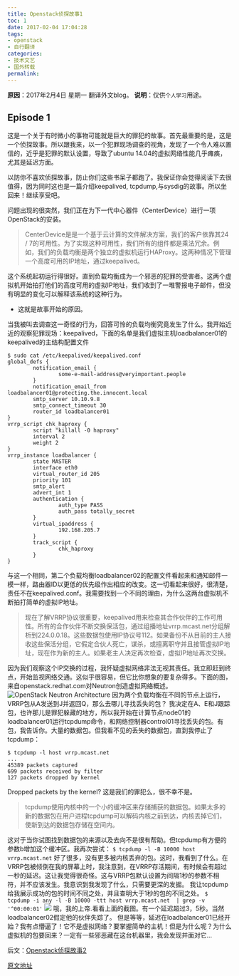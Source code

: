 ```yaml
---
title: Openstack侦探故事1
toc: 1
date: 2017-02-04 17:04:28
tags:
- openstack
- 自行翻译
categories:
- 技术文艺
- 国外转载
permalink: 
---
```

**原因**：2017年2月4日 星期一 翻译外文blog。
**说明**：仅供`个人学习`用途。

<!-- more -->

## Episode 1

这是一个关于有时微小的事物可能就是巨大的罪犯的故事。首先最重要的是，这是一个侦探故事。所以跟我来，以一个犯罪现场调查的视角，发现了一个令人难以置信的，近乎是犯罪的默认设置，导致了ubuntu 14.04的虚拟网络性能几乎瘫痪，尤其是延迟方面。

以防你不喜欢侦探故事，防止你们这些书呆子都跑了。我保证你会觉得阅读下去很值得，因为同时这也是一篇介绍keepalived, tcpdump,与sysdig的故事。所以坐回来！继续享受吧。

问题出现的很突然，我们正在为下一代中心器件（CenterDevice）进行一项OpenStack的安装。
>CenterDevice是是一个基于云计算的文件解决方案，我们的客户依靠其24 / 7的可用性。为了实现这种可用性，我们所有的组件都是乘法冗余。例如，我们的负载均衡是两个独立的虚拟机运行HAProxy。这两种情况下管理一个高度可用的IP地址，通过keepalived。

这个系统起初运行得很好。直到负载均衡成为一个邪恶的犯罪的受害者。这两个虚拟机开始拍打他们的高度可用的虚拟IP地址，我们收到了一堆警报电子邮件，但没有明显的变化可以解释该系统的这种行为。

- 这就是故事开始的原因。

当我被叫去调查这一奇怪的行为，回答可怜的负载均衡究竟发生了什么。我开始近近的观察犯罪现场：keepalived，下面的名单是我们虚拟主机loadbalancer01的keepalived的主结构配置文件
``` shell
$ sudo cat /etc/keepalived/keepalived.conf
global_defs {
        notification_email {
                some-e-mail-address@veryimportant.people
        }
        notification_email_from loadbalancer01@protecting.the.innocent.local
        smtp_server 10.10.9.8
        smtp_connect_timeout 30
        router_id loadbalancer01
}
vrrp_script chk_haproxy {
        script "killall -0 haproxy"
        interval 2
        weight 2
}
vrrp_instance loadbalancer {
        state MASTER
        interface eth0
        virtual_router_id 205
        priority 101
        smtp_alert
        advert_int 1
        authentication {
                auth_type PASS
                auth_pass totally_secret
        }
        virtual_ipaddress {
                192.168.205.7
        }
        track_script {
                chk_haproxy
        }
}
```
与这一个相同，第二个负载均衡loadbalancer02的配置文件看起来和通知邮件一模一样，路由器ID以更低的优先级作出相应的改变。这一切看起来很好，很清楚，责任不在keepalived.conf。我需要找到一个不同的理由，为什么这两台虚拟机不断拍打简单的虚拟IP地址。

>现在了解VRRP协议很重要，keepalived用来检查其合作伙伴的工作可用性。所有的合作伙伴不断交换保活包，通过组播地址vrrp.mcast.net分组解析到224.0.0.18。这些数据包使用IP协议号112。如果备份不从目前的主人接收这些保活分组，它假定合伙人死亡，谋杀，或擅离职守并且接管虚拟IP地址，现在作为新的主人。如果老主人决定再次检查，虚拟IP地址再次交换。

因为我们观察这个IP交换的过程，我怀疑虚拟网络非法无视其责任。我立即赶到终点，开始监视网络交通。这似乎很容易，但它比你想象的要复杂得多。下面的图，来自openstack.redhat.com对Neutron创造虚拟网络概述。![OpenStack Neutron Architecture ](http://image.yaopig.com/blog/Neutron_architecture.png)
因为两个负载均衡在不同的节点上运行，VRRP包从A发送到J并返回Q，那么去哪儿寻找丢失的包？
我决定在A、E和J跟踪包，也许那儿是罪犯躲藏的地方，所以我开始在计算节点node01的loadbalancer01运行tcpdump命令，和网络控制器control01寻找丢失的包。有包，我告诉你。大量的数据包。但我看不见的丢失的数据包，直到我停止了tcpdump：
```shell
$ tcpdump -l host vrrp.mcast.net
...
45389 packets captured
699 packets received by filter
127 packets dropped by kernel
```
Dropped packets by the kernel? 这是我们的罪犯么，很不幸不是。

>tcpdump使用内核中的一个小的缓冲区来存储捕获的数据包。如果太多的新的数据包在用户进程tcpdump可以解码内核之前到达，内核丢掉它们，使新到达的数据包存储在空间内。

这对于当你试图找到数据包的来源以及去向不是很有帮助。但tcpdump有方便的参数b增加这个缓冲区。我再次尝试：
`$ tcpdump -l -B 10000 host vrrp.mcast.net`
好了很多，没有更多被内核丢弃的包。这时，我看到了什么。在VRRP包被倾倒在我的屏幕上时，我注意到，在VRRP存活期间，有时候会有超过一秒的延迟。这让我觉得很奇怪。这与VRRP包默认设置为间隔1秒的参数不相符，并不应该发生。我意识到我发现了什么，只需要更深的发掘。
我让tcpdump给我展示成功的包的时间不同之处，并且查明大于1秒的包的不同之处。
`$ tcpdump -i any -l -B 10000 -ttt host vrrp.mcast.net  | grep -v '^00:00:01'`
![](http://image.yaopig.com/blog/014608.jpg)
哦，我的上帝.看看上面的截图。有一个延迟超过3，5秒。当然loadbalancer02假定他的伙伴失踪了。
但是等等，延迟在loadbalancer01已经开始？我有点懵逼了！它不是虚拟网络？要掌握简单的主机！但是为什么呢？为什么虚拟机的包要回来？一定有一些邪恶藏在这台机器里，我会发现并面对它…

后文：[Openstack侦探故事2](http://minichao.me/2017/02/06/Openstack侦探故事2/)

[原文地址](https://blog.codecentric.de/en/2014/09/openstack-crime-story-solved-tcpdump-sysdig-iostat-episode-1/)



